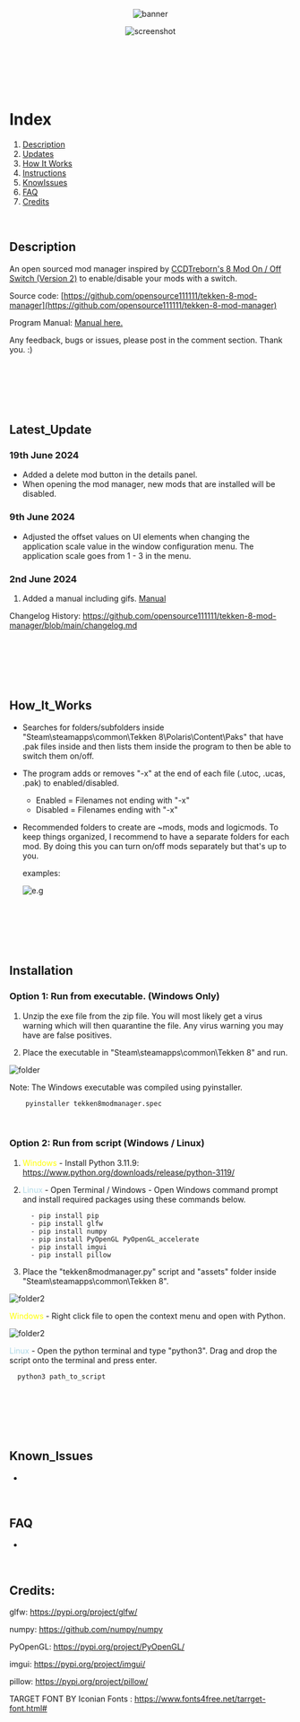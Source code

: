 <div style="text-align: center;">


![banner](assets/branding/banner_bbg.png) 


![screenshot](docs/assets/screenshot1.png)


</div>




<p>&nbsp;</p>
<p>&nbsp;</p>
<p>&nbsp;</p>



# Index
1. [Description](#Description)
2. [Updates](#Latest_Update)
3. [How It Works](#How_It_Works)
4. [Instructions](#Installation)
5. [KnowIssues](#Know_Issues)
6. [FAQ](#FAQ)
7. [Credits](#Credits)





<p>&nbsp;</p>






## Description
An open sourced mod manager inspired by [CCDTreborn's 8 Mod On / Off Switch (Version 2)](https://tekkenmods.com/mod/3312/tekken-8-mod-on-off-switch-version-2)
to enable/disable your mods with a switch.

Source code: [https://github.com/opensource111111/tekken-8-mod-manager](https://github.com/opensource111111/tekken-8-mod-manager)

Program Manual:  [Manual here.](docs/manual.md)


Any feedback, bugs or issues, please post in the comment section. Thank you. :)



<p>&nbsp;</p>
<p>&nbsp;</p>
<p>&nbsp;</p>




## Latest_Update



### 19th June 2024
- Added a delete mod button in the details panel.
- When opening the mod manager, new mods that are installed will be disabled.


### 9th June 2024
- Adjusted the offset values on UI elements when changing the application scale value in the window configuration menu. The application scale goes from 1 - 3 in the menu.


### 2nd June 2024
1. Added a manual including gifs. [Manual](docs/manual.md)




Changelog History: https://github.com/opensource111111/tekken-8-mod-manager/blob/main/changelog.md




<p>&nbsp;</p>
<p>&nbsp;</p>
<p>&nbsp;</p>




## How_It_Works

- Searches for folders/subfolders inside "Steam\steamapps\common\Tekken 8\Polaris\Content\Paks" that have .pak files inside and then lists them inside the program to then be able to switch them on/off. 


- The program adds or removes "-x" at the end of each file (.utoc, .ucas, .pak) to enabled/disabled.
	
   - Enabled = Filenames not ending with "-x"
   - Disabled = Filenames ending with "-x"


- Recommended folders to create are ~mods, mods and logicmods. To keep things organized, I recommend to have a separate folders for each mod. By doing this you can turn on/off mods separately but that's up to you.

   examples: 

   ![e.g](docs/assets/instructions/recommended.png)




<p>&nbsp;</p>
<p>&nbsp;</p>
<p>&nbsp;</p>



## Installation
   
   ### Option 1: Run from executable. (Windows Only)

   1. Unzip the exe file from the zip file. You will most likely get a virus warning which will then quarantine the file. Any virus warning you may have are false positives. 


   2. Place the executable in "Steam\steamapps\common\Tekken 8" and run.
   
   
   ![folder](docs/assets/instructions/place_inside_tekken8_folder.png)



   Note: The Windows executable was compiled using pyinstaller.
      
        pyinstaller tekken8modmanager.spec



<p>&nbsp;</p>


  ### Option 2: Run from script (Windows / Linux)

      
   1. <span style="color:Yellow;"> Windows </span> -  Install Python 3.11.9: https://www.python.org/downloads/release/python-3119/
   2. <span style="color:LightBlue;"> Linux </span> - Open Terminal / Windows - Open Windows command prompt and install required packages using these commands below.

            - pip install pip
            - pip install glfw
            - pip install numpy
            - pip install PyOpenGL PyOpenGL_accelerate
            - pip install imgui
            - pip install pillow

         
   3. Place the "tekken8modmanager.py" script and "assets" folder inside "Steam\steamapps\common\Tekken 8".
     

   ![folder2](docs/assets/instructions/place_script_inside_folder.png)


   
   <span style="color:Yellow;"> Windows </span> - Right click file to open the context menu and open with 
   Python.

   ![folder2](docs/assets/instructions/open_with_python.png)



   <span style="color:LightBlue;"> Linux </span> - Open the python terminal and type "python3". Drag and drop 
   the script onto the terminal and press enter.

      python3 path_to_script



<p>&nbsp;</p>
<p>&nbsp;</p>
<p>&nbsp;</p>




 ## Known_Issues

 - 


<p>&nbsp;</p>


 ## FAQ

 - 

<p>&nbsp;</p>




## Credits:


glfw:  https://pypi.org/project/glfw/

numpy: https://github.com/numpy/numpy

PyOpenGL: https://pypi.org/project/PyOpenGL/

imgui: https://pypi.org/project/imgui/

pillow: https://pypi.org/project/pillow/

TARGET FONT BY Iconian Fonts : https://www.fonts4free.net/tarrget-font.html#

